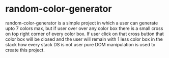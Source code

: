 # random-color-generator

random-color-generator is a simple project in which a user can generate upto 7 colors max, but if user over over any color box there is a small cross on top right corner of every color box.
If user click on that cross button that color box will be closed and the user will remain with 1 less color box in the stack how every stack DS is not user pure DOM manipulation is used to create this project.